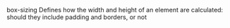 box-sizing
    Defines how the width and height of an element are calculated: should 
    they include padding and borders, or not
